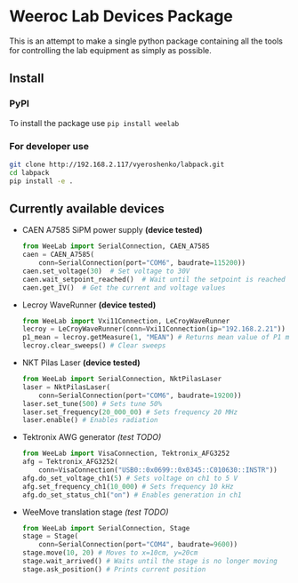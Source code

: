 # Weeroc Lab Devices Package

This is an attempt to make a single python package containing all the tools for controlling the lab equipment as simply as possible.

## Install

### PyPI

To install the package use `pip install weelab`

### For developer use

``` bash
git clone http://192.168.2.117/vyeroshenko/labpack.git
cd labpack
pip install -e .
```

## Currently available devices

- CAEN A7585 SiPM power supply **(device tested)**

    ``` python
    from WeeLab import SerialConnection, CAEN_A7585
    caen = CAEN_A7585(
        conn=SerialConnection(port="COM6", baudrate=115200))
    caen.set_voltage(30)  # Set voltage to 30V
    caen.wait_setpoint_reached()  # Wait until the setpoint is reached
    caen.get_IV()  # Get the current and voltage values
    ```

- Lecroy WaveRunner **(device tested)**

    ``` python
    from WeeLab import Vxi11Connection, LeCroyWaveRunner
    lecroy = LeCroyWaveRunner(conn=Vxi11Connection(ip="192.168.2.21"))
    p1_mean = lecroy.getMeasure(1, "MEAN") # Returns mean value of P1 measurement 
    lecroy.clear_sweeps() # Clear sweeps
    ```

- NKT Pilas Laser **(device tested)**

    ``` python
    from WeeLab import SerialConnection, NktPilasLaser
    laser = NktPilasLaser(
        conn=SerialConnection(port="COM6", baudrate=19200))
    laser.set_tune(500) # Sets tune 50%
    laser.set_frequency(20_000_00) # Sets frequency 20 MHz
    laser.enable() # Enables radiation
    ```

- Tektronix AWG generator *(test TODO)*

    ``` python
    from WeeLab import VisaConnection, Tektronix_AFG3252
    afg = Tektronix_AFG3252(
        conn=VisaConnection("USB0::0x0699::0x0345::C010630::INSTR"))
    afg.do_set_voltage_ch1(5) # Sets voltage on ch1 to 5 V
    afg.set_frequency_ch1(10_000) # Sets frequency 10 kHz
    afg.do_set_status_ch1("on") # Enables generation in ch1
    ```

- WeeMove translation stage *(test TODO)*

    ``` python
    from WeeLab import SerialConnection, Stage
    stage = Stage(
        conn=SerialConnection(port="COM4", baudrate=9600))
    stage.move(10, 20) # Moves to x=10cm, y=20cm
    stage.wait_arrived() # Waits until the stage is no longer moving
    stage.ask_position() # Prints current position
    ```

